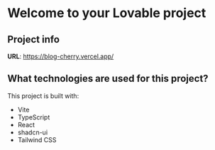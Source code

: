 # Welcome to your Lovable project

## Project info

**URL**: https://blog-cherry.vercel.app/

## What technologies are used for this project?

This project is built with:

- Vite
- TypeScript
- React
- shadcn-ui
- Tailwind CSS
